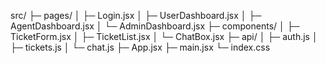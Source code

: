 src/
├─ pages/
│   ├─ Login.jsx
│   ├─ UserDashboard.jsx
│   ├─ AgentDashboard.jsx
│   └─ AdminDashboard.jsx
├─ components/
│   ├─ TicketForm.jsx
│   ├─ TicketList.jsx
│   └─ ChatBox.jsx
├─ api/
│   ├─ auth.js
│   ├─ tickets.js
│   └─ chat.js
├─ App.jsx
├─ main.jsx
└─ index.css
